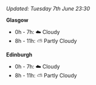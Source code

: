 *Updated: Tuesday 7th June 23:30*

**Glasgow**

* 0h - 7h: :cloud: Cloudy
* 8h - 11h: :partly_sunny: Partly Cloudy

**Edinburgh**

* 0h - 7h: :cloud: Cloudy
* 8h - 11h: :partly_sunny: Partly Cloudy
